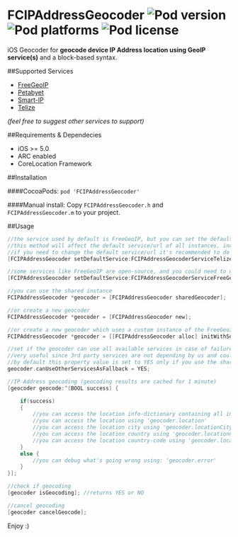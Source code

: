 FCIPAddressGeocoder ![Pod version](http://img.shields.io/cocoapods/v/FCIPAddressGeocoder.svg) ![Pod platforms](http://img.shields.io/cocoapods/p/FCIPAddressGeocoder.svg) ![Pod license](http://img.shields.io/cocoapods/l/FCIPAddressGeocoder.svg)
===================

iOS Geocoder for **geocode device IP Address location using GeoIP service(s)** and a block-based syntax.

##Supported Services
- [FreeGeoIP](https://github.com/fiorix/freegeoip)
- [Petabyet](https://www.petabyet.com/api/)
- [Smart-IP](http://smart-ip.net/)
- [Telize](http://www.telize.com/)

*(feel free to suggest other services to support)*

##Requirements & Dependecies
- iOS >= 5.0
- ARC enabled
- CoreLocation Framework

##Installation

####CocoaPods:
`pod 'FCIPAddressGeocoder'`

####Manual install:
Copy `FCIPAddressGeocoder.h` and `FCIPAddressGeocoder.m` to your project.

##Usage
```objective-c
//the service used by default is FreeGeoIP, but you can set the default service to another one
//this method will affect the default service/url of all instances, included the shared one
//if you need to change the default service/url it's recommended to do it application:didFinishLaunching
[FCIPAddressGeocoder setDefaultService:FCIPAddressGeocoderServiceTelize];

//some services like FreeGeoIP are open-source, and you could need to use an instance of it running on your own server
[FCIPAddressGeocoder setDefaultService:FCIPAddressGeocoderServiceFreeGeoIP andURL:@"http://127.0.0.1/"];
```
```objective-c
//you can use the shared instance
FCIPAddressGeocoder *geocoder = [FCIPAddressGeocoder sharedGeocoder];

//or create a new geocoder
FCIPAddressGeocoder *geocoder = [FCIPAddressGeocoder new];

//or create a new geocoder which uses a custom instance of the FreeGeoIP service installed on your own server
FCIPAddressGeocoder *geocoder = [[FCIPAddressGeocoder alloc] initWithService:FCIPAddressGeocoderServiceFreeGeoIP andURL:@"http://127.0.0.1/"];
```
```objective-c
//set if the geocoder can use all available services in case of failure of the default one
//very useful since 3rd party services are not depending by us and could be temporary unavailable or no more active
//by default this property value is set to YES only if you use the shared geocoder or if you create a geocoder without specifing its service/url
geocoder.canUseOtherServicesAsFallback = YES;
```
```objective-c
//IP Address geocoding (geocoding results are cached for 1 minute)
[geocoder geocode:^(BOOL success) {

    if(success)
    {
        //you can access the location info-dictionary containing all informations using 'geocoder.locationInfo'
        //you can access the location using 'geocoder.location'
        //you can access the location city using 'geocoder.locationCity' (it could be nil)
        //you can access the location country using 'geocoder.locationCountry'
        //you can access the location country-code using 'geocoder.locationCountryCode'
    }
    else {
        //you can debug what's going wrong using: 'geocoder.error'
    }
}];
```
```objective-c
//check if geocoding
[geocoder isGeocoding]; //returns YES or NO
```
```objective-c
//cancel geocoding
[geocoder cancelGeocode];
```

Enjoy :)


